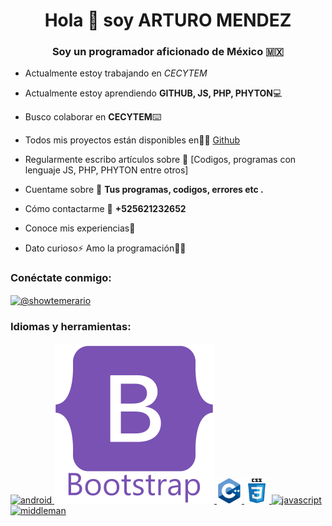 <h1 align="center">Hola 👋 soy ARTURO MENDEZ</h1>
<h3 align="center">Soy un programador aficionado de México 🇲🇽</h3>

- Actualmente estoy trabajando en *CECYTEM*

- Actualmente estoy aprendiendo **GITHUB, JS, PHP, PHYTON**💻

- Busco colaborar en **CECYTEM**⌨️

- Todos mis proyectos están disponibles en👨‍💻 [Github](Github )

- Regularmente escribo artículos sobre 📝 [Codigos, programas con lenguaje JS, PHP, PHYTON entre otros]

- Cuentame sobre 💬 **Tus programas, codigos, errores etc .**

- Cómo contactarme 📲 **+525621232652**

- Conoce mis experiencias📄

- Dato curioso⚡ Amo la programación👨‍💻
<h3 align="left">Conéctate conmigo:</h3>
<p align="left">
<a href="https://www.facebook.com/profile.php?id=100010089014202
<a href="https://twitter.com/@showtemerario" target="blank"><img align= "center" src="https://raw.githubusercontent.com/rahuldkjain/github-profile-readme-generator/master/src/images/icons/Social/twitter.svg" alt="@showtemerario" height="30 " width="40" /></a>



<h3 align="left">Idiomas y herramientas:</h3>
<p align="left"> <a href="https://developer.android.com" target="_blank" rel="noreferrer"> <img src="https://raw.githubusercontent.com/devicons /devicon/master/icons/android/android-original-wordmark.svg" alt="android" width="40" height="40"/> </a> <a href="https://getbootstrap.com " target="_blank" rel="noreferrer"> <img src="https://raw.githubusercontent.com/devicons/devicon/master/icons/bootstrap/bootstrap-plain-wordmark.svg" alt="bootstrap" ancho="40" altura="40"/> </a> <a href="https://www.w3schools.com/cpp/" target="_blank" rel="noreferrer"><img src="https://raw.githubusercontent.com/devicons/devicon/master/icons/cplusplus/cplusplus-original.svg" alt="cplusplus" width="40" height="40"/> </ a> <a href="https://www.w3schools.com/cs/" target="_blank" rel="noreferrer">  </a> <a href="https://www.w3schools.com/css/ " target="_blank" rel="noreferrer"> <img src="https://raw.githubusercontent.com/devicons/devicon/master/icons/css3/css3-original-wordmark.svg" alt="css3" ancho = "40" height="40"/> </a>  </a> <a href= "https://developer.mozilla.org/en-US/docs/Web/JavaScript" target="_blank" rel="noreferrer"> <img src="https://raw.githubusercontent.com/devicons/devicon /master/icons/javascript/javascript-original.svg" alt="javascript" width="40" height="40"/> </a> <a href="https://middlemanapp.com/" target= "_blank" rel="noreferrer"> <img src="https://raw.githubusercontent.com/leungwensen/svg-icon/b84b3f3a3da329b7c1d02346865f8e98beb05413/dist/svg/logos/middleman.svg" alt="middleman" width="40 " altura="40"/> </a> </p>

